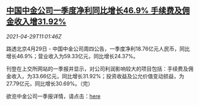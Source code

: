 <!--1619695862000-->
[中国中金公司一季度净利同比增长46.9% 手续费及佣金收入增31.92%](https://cn.reuters.com/article/china-cicc-q1-profit-0429-idCNKBS2CG17I)
------

<div><i>2021-04-29T11:01:46Z</i></div><p>路透北京4月29日 - 中国中金公司周四公告，一季度净利18.76亿元人民币，同比增长46.9%；营业收入为59.33亿元，同比增长24.37%。</p><p>刊登在上交所网站的一季报并显示，对公司利润影响较大的项目包括：手续费及佣金收入，为33.66亿元，同比增长31.92%；投资收益及公允价值变动损益，为27.79亿元，同比增长30.69%。（完）</p><p>欲览中金公司一季报详情，请点击：<a href="http://static.sse.com.cn/disclosure/listedinfo/announcement/c/new/2021-04-30/601995_20210430_2.pdf">here</a></p>
